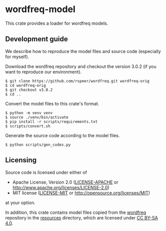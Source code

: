 # wordfreq-model

This crate provides a loader for wordfreq models.

## Development guide

We describe how to reproduce the model files and source code (especially for myself).

Download the wordfreq repository and checkout the version 3.0.2 (if you want to reproduce our environment).

```shell
$ git clone https://github.com/rspeer/wordfreq.git wordfreq-orig
$ cd wordfreq-orig
$ git checkout v3.0.2
$ cd ..
```

Convert the model files to this crate's format.

```shell
$ python -m venv venv
$ source ./venv/bin/activate
$ pip install -r scripts/requirements.txt
$ scripts/convert.sh
```

Generate the source code according to the model files.

```shell
$ python scripts/gen_codes.py
```

## Licensing

Source code is licensed under either of

 * Apache License, Version 2.0
   ([LICENSE-APACHE](../LICENSE-APACHE) or http://www.apache.org/licenses/LICENSE-2.0)
 * MIT license
   ([LICENSE-MIT](../LICENSE-MIT) or http://opensource.org/licenses/MIT)

at your option.

In addition, this crate contains model files copied from the [wordfreq](https://github.com/rspeer/wordfreq) repository in the [resources](resources) directory,
which are licensed under [CC BY-SA 4.0](https://creativecommons.org/licenses/by-sa/4.0/).
